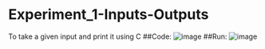 # Experiment_1-Inputs-Outputs
To take a given input and print it using C
##Code:
![image](https://user-images.githubusercontent.com/26576979/227697025-54c1f264-015b-47f4-9fb9-89844fe9c41c.png)
##Run:
![image](https://user-images.githubusercontent.com/26576979/227697053-78c0e068-a513-494c-b4dc-84c5a4839e7e.png)
